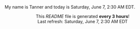 My name is Tanner and today is Saturday, June 7, 2:30 AM EDT.

<p align="center">This <i>README</i> file is generated <b>every 3 hours</b>!</br>Last refresh: Saturday, June 7, 2:30 AM EDT<br /></p>
